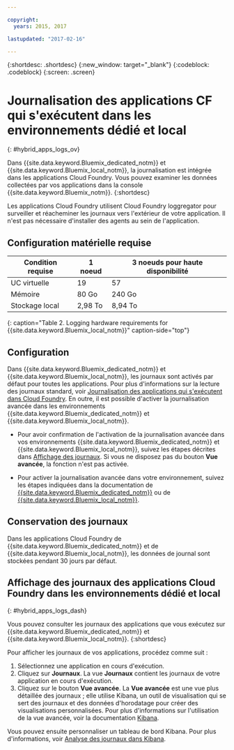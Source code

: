 ```yaml
---

copyright:
  years: 2015, 2017

lastupdated: "2017-02-16"

---
```



{:shortdesc: .shortdesc}
{:new_window: target="_blank"}
{:codeblock: .codeblock}
{:screen: .screen}

# Journalisation des applications CF qui s'exécutent dans les environnements dédié et local
{: #hybrid_apps_logs_ov}

Dans {{site.data.keyword.Bluemix_dedicated_notm}} et {{site.data.keyword.Bluemix_local_notm}}, la journalisation est intégrée dans les applications Cloud Foundry. Vous pouvez examiner les données collectées par vos applications dans la console {{site.data.keyword.Bluemix_notm}}.
{:shortdesc}

Les applications Cloud Foundry utilisent Cloud Foundry loggregator pour surveiller et réacheminer les journaux vers l'extérieur de votre application. Il n'est pas nécessaire d'installer des agents au sein de l'application.

## Configuration matérielle requise


| **Condition requise** |    **1 noeud**     | **3 noeuds pour haute disponibilité** |
|-----------------|-------------------|-------------------|
| UC virtuelle | 19 | 57 |
| Mémoire | 80 Go | 240 Go |
| Stockage local | 2,98 To | 8,94 To |
{: caption="Table 2. Logging hardware requirements for {{site.data.keyword.Bluemix_local_notm}}" caption-side="top"}

## Configuration

Dans {{site.data.keyword.Bluemix_dedicated_notm}} et {{site.data.keyword.Bluemix_local_notm}}, les journaux sont activés par défaut pour toutes les applications. Pour plus d'informations sur la lecture des journaux standard, voir [Journalisation des applications qui s'exécutent dans Cloud Foundry](../logging_cf_apps.html#logging_bluemix_cf_apps). En outre, il est possible d'activer la journalisation avancée dans les environnements {{site.data.keyword.Bluemix_dedicated_notm}} et {{site.data.keyword.Bluemix_local_notm}}.

* Pour avoir confirmation de l'activation de la journalisation avancée dans vos environnements {{site.data.keyword.Bluemix_dedicated_notm}} et {{site.data.keyword.Bluemix_local_notm}}, suivez les étapes décrites dans [Affichage des journaux](#hybrid_apps_logs_dash). Si vous ne disposez pas du bouton **Vue avancée**, la fonction n'est pas activée.

* Pour activer la journalisation avancée dans votre environnement, suivez les étapes indiquées dans la documentation de [{{site.data.keyword.Bluemix_dedicated_notm}}](/docs/dedicated/index.html#dedicated) ou de [{{site.data.keyword.Bluemix_local_notm}}](/docs/local/index.html#local).

## Conservation des journaux

Dans les applications Cloud Foundry de {{site.data.keyword.Bluemix_dedicated_notm}} et de {{site.data.keyword.Bluemix_local_notm}}, les données de journal sont stockées pendant 30 jours par défaut.

## Affichage des journaux des applications Cloud Foundry dans les environnements dédié et local
{: #hybrid_apps_logs_dash}

Vous pouvez consulter les journaux des applications que vous exécutez sur {{site.data.keyword.Bluemix_dedicated_notm}} et {{site.data.keyword.Bluemix_local_notm}}.
{:shortdesc}

Pour afficher les journaux de vos applications, procédez comme suit :
1. Sélectionnez une application en cours d'exécution.
2. Cliquez sur **Journaux**. La vue **Journaux** contient les journaux de votre application en cours d'exécution.
4. Cliquez sur le bouton **Vue avancée**. La **Vue avancée** est une vue plus détaillée des journaux ; elle utilise Kibana, un outil de visualisation qui se sert des journaux et des données d'horodatage pour créer des visualisations personnalisées. Pour plus d'informations sur l'utilisation de la vue avancée, voir la documentation [Kibana](https://www.elastic.co/guide/en/kibana/current/index.html).

Vous pouvez ensuite personnaliser un tableau de bord Kibana. Pour plus d'informations, voir [Analyse des journaux dans Kibana](../logging_view_kibana3.html#analyzing_logs_Kibana3).
